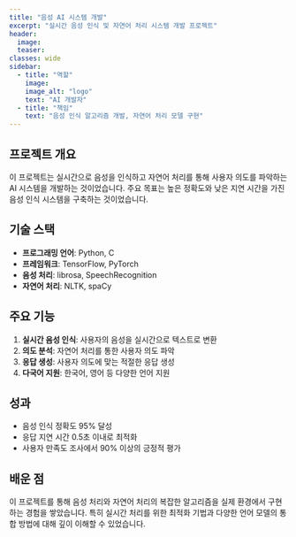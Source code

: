 ```yaml
---
title: "음성 AI 시스템 개발"
excerpt: "실시간 음성 인식 및 자연어 처리 시스템 개발 프로젝트"
header:
  image: 
  teaser: 
classes: wide
sidebar:
  - title: "역할"
    image: 
    image_alt: "logo"
    text: "AI 개발자"
  - title: "책임"
    text: "음성 인식 알고리즘 개발, 자연어 처리 모델 구현"
---
```


## 프로젝트 개요

이 프로젝트는 실시간으로 음성을 인식하고 자연어 처리를 통해 사용자 의도를 파악하는 AI 시스템을 개발하는 것이었습니다. 주요 목표는 높은 정확도와 낮은 지연 시간을 가진 음성 인식 시스템을 구축하는 것이었습니다.

## 기술 스택

- **프로그래밍 언어**: Python, C
- **프레임워크**: TensorFlow, PyTorch
- **음성 처리**: librosa, SpeechRecognition
- **자연어 처리**: NLTK, spaCy

## 주요 기능

1. **실시간 음성 인식**: 사용자의 음성을 실시간으로 텍스트로 변환
2. **의도 분석**: 자연어 처리를 통한 사용자 의도 파악
3. **응답 생성**: 사용자 의도에 맞는 적절한 응답 생성
4. **다국어 지원**: 한국어, 영어 등 다양한 언어 지원

## 성과

- 음성 인식 정확도 95% 달성
- 응답 지연 시간 0.5초 이내로 최적화
- 사용자 만족도 조사에서 90% 이상의 긍정적 평가

## 배운 점

이 프로젝트를 통해 음성 처리와 자연어 처리의 복잡한 알고리즘을 실제 환경에서 구현하는 경험을 쌓았습니다. 특히 실시간 처리를 위한 최적화 기법과 다양한 언어 모델의 통합 방법에 대해 깊이 이해할 수 있었습니다.